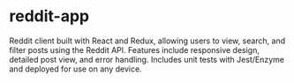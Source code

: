 # reddit-app
Reddit client built with React and Redux, allowing users to view, search, and filter posts using the Reddit API. Features include responsive design, detailed post view, and error handling. Includes unit tests with Jest/Enzyme and deployed for use on any device.
